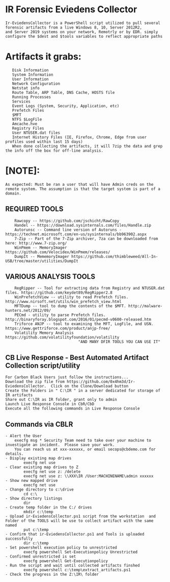 #   IR Forensic Eviedens Collector
    Ir-EviedensCollector is a PowerShell script utilized to pull several forensic artifacts from a live Windows 8, 10, Server 2012R2, 
    and Server 2019 systems on your network, Remotrly or by EDR. simply configure the $dest and $tools variables to reflect appropriate paths
#   Artifacts it grabs:
	   Disk Information
	   System Information
	   User Information
	   Network Configuration
	   Netstat info
	   Route Table, ARP Table, DNS Cache, HOSTS file
	   Running Processes
	   Services
	   Event Logs (System, Security, Application, etc)
	   Prefetch Files
	   $MFT
	   NTFS $LogFile
	   Amcache.hve
	   Registry Files
	   User NTUSER.dat files
	   Internet History Files (IE, Firefox, Chrome, Edge from user profiles used within last 15 days)
	   When done collecting the artifacts, it will 7zip the data and grep the info off the box for off-line analysis.

#   [NOTE]: 
    As expected: Must be ran a user that will have Admin creds on the remote system. The assumption is that the target system is part of a domain.

##  REQUIRED TOOLS
		Rawcopy -- https://github.com/jschicht/RawCopy
		Handel -- https://download.sysinternals.com/files/Handle.zip
		Autorunsc -- Command line version of Autoruns - https://technet.microsoft.com/en-us/sysinternals/bb963902.aspx
		7-Zip -- Part of the 7-Zip archiver, 7za can be downloaded from here: http://www.7-zip.org/
		WinPmem -- MemoryImager https://github.com/Velocidex/WinPmem/releases/
		DumpIt -- MememoryImager https://github.com/thimbleweed/All-In-USB/tree/master/utilities/DumpIt

##  VARIOUS ANALYSIS TOOLS
		RegRipper -- Tool for extracting data from Registry and NTUSER.dat files. https://github.com/keydet89/RegRipper2.8
		WinPrefetchView -- utility to read Prefetch files. http://www.nirsoft.net/utils/win_prefetch_view.html
		MFTDump -- tool to dump the contents of the $MFT. http://malware-hunters.net/2012/09/
		PECmd - utility to parse Prefetch files. http://binaryforay.blogspot.com/2016/01/pecmd-v0600-released.htm
		Triforce ANJP -- tool to examining the MFT, LogFile, and USN. https://www.gettriforce.com/product/anjp-free/
		Volatility Memory Analysis https://github.com/volatilityfoundation/volatility
                                    "AND MANY DFIR TOOLS YOU CAN USE IT"

## CB Live Response - Best Automated Artifact Collection script/utility
    For Carbon Black Users just follow the instructions...
    Download the zip file from https://github.com/0x4hm3d/Ir-EviedensCollector.  Click on the Clone/Download button
    Create the Folders in " C:\IR " in a server dedicated for storage of IR artifacts
    Share out C:\IR as IR folder, grant only to admin
    Launch Live Response Console in CbR/CbD
    Execute all the following commands in Live Response Console
        
## Commands via CBLR
	- Alert the User 
		execfg msg * Security Team need to take over your machine to investigate an incident.  Please save your work.  
		You can reach us at xxx-xxxxxx, or email secops@cbdemo.com for details.
	- Display existing map drives
        	execfg net use 
	- Clear existing map drives to Z
        	execfg net use z: /delete
        	execfg net use z: \\XXX\IR /User:MACHINENAME\admin xxxxxx
	- Show new mapped drive
        	execfg net use
	- Change directory to c:\drive
        	cd c:\
	- Show directory listings
        	dir
	- Create temp folder in the C:/ drives
        	mkdir c:\temp
	- Upload ir-EviedensCollector.ps1 script from the workstation  and Folder of the TOOLS will be use to collect artifact with the same named
        	put c:\temp
	- Confirm that ir-EviedensCollector.ps1 and Tools is uploaded successfully
        	dir c:\temp
	- Set powershell execution policy to unrestricted
        	execfg powershell Set-Executionpolicy Unrestricted
	- Confirmed unrestricted is set
        	execfg powershell Get-Executionpolicy
	- Run the script and wait until collected artifacts finshed
        	execfg powershell c:\temp\extract_artifacts.ps1
	- Check the progress in the Z:\IR\ folder
